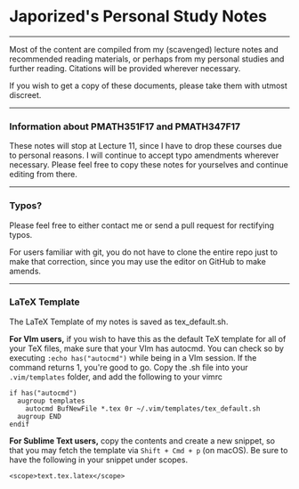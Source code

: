 # Japorized's Personal Study Notes
---
Most of the content are compiled from my (scavenged) lecture notes and recommended reading materials, or perhaps from my personal studies and further reading. Citations will be provided wherever necessary.

If you wish to get a copy of these documents, please take them with utmost discreet.

---
### Information about PMATH351F17 and PMATH347F17

These notes will stop at Lecture 11, since I have to drop these courses due to personal reasons. I will continue to accept typo amendments wherever necessary. Please feel free to copy these notes for yourselves and continue editing from there.

---
### Typos?

Please feel free to either contact me or send a pull request for rectifying typos.

For users familiar with git, you do not have to clone the entire repo just to make that correction, since you may use the editor on GitHub to make amends.

---
### LaTeX Template

The LaTeX Template of my notes is saved as tex\_default.sh.

**For VIm users,** if you wish to have this as the default TeX template for all of your TeX files, make sure that your VIm has autocmd. You can check so by executing `:echo has("autocmd")` while being in a VIm session. If the command returns 1, you're good to go. Copy the .sh file into your `.vim/templates` folder, and add the following to your vimrc

```
if has("autocmd")
  augroup templates
    autocmd BufNewFile *.tex 0r ~/.vim/templates/tex_default.sh
  augroup END
endif
```

**For Sublime Text users,** copy the contents and create a new snippet, so that you may fetch the template via `Shift + Cmd + p` (on macOS). Be sure to have the following in your snippet under scopes.

```
<scope>text.tex.latex</scope>
```
